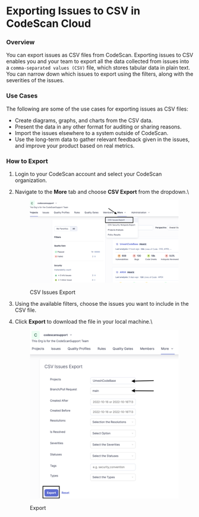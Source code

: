 # Exporting Issues to CSV in CodeScan Cloud

### Overview <a href="#overview" id="overview"></a>

You can export issues as CSV files from CodeScan. Exporting issues to CSV enables you and your team to export all the data collected from issues into a `comma-separated values (CSV)` file, which stores tabular data in plain text. You can narrow down which issues to export using the filters, along with the severities of the issues.

### Use Cases <a href="#use-cases" id="use-cases"></a>

The following are some of the use cases for exporting issues as CSV files:

* Create diagrams, graphs, and charts from the CSV data.
* Present the data in any other format for auditing or sharing reasons.
* Import the issues elsewhere to a system outside of CodeScan.
* Use the long-term data to gather relevant feedback given in the issues, and improve your product based on real metrics.

### How to Export <a href="#how-to-export" id="how-to-export"></a>

1. Login to your CodeScan account and select your CodeScan organization.
2.  Navigate to the **More** tab and choose **CSV Export** from the dropdown.\


    <figure><img src="../../../.gitbook/assets/image (1723).png" alt=""><figcaption><p>CSV Issues Export</p></figcaption></figure>
3. Using the available filters, choose the issues you want to include in the CSV file.
4.  Click **Export** to download the file in your local machine.\


    <figure><img src="../../../.gitbook/assets/image (1724).png" alt="" width="563"><figcaption><p>Export</p></figcaption></figure>

